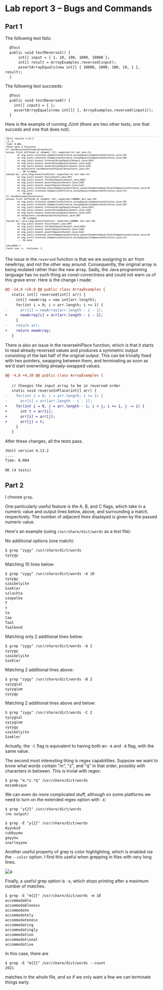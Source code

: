# Lab report 3 – Bugs and Commands

## Part 1

The following test fails:

```
  @Test
  public void testReverse2() {
	  int[] input = { 1, 10, 100, 1000, 10000 };
	  int[] result = ArrayExamples.reversed(input);
	  assertArrayEquals(new int[] { 10000, 1000, 100, 10, 1 }, result);
  }
```

The following test succeeds:

```
  @Test
  public void testReversed() {
    int[] input1 = { };
    assertArrayEquals(new int[]{ }, ArrayExamples.reversed(input1));
  }
```

Here is the example of running JUnit (there are two other tests, one that succeds and one that does not):

![a](./ss.png)


The issue in the `reversed` function is that we are assigning to arr from newArray, and not the other way around. Consequently, the original array is being mutated rather than the new array. Sadly, the Java programming language has no such thing as const-correctness and could not warn us of this grave error. Here is the change I made:

```diff
@@ -14,9 +16,9 @@ public class ArrayExamples {
   static int[] reversed(int[] arr) {
     int[] newArray = new int[arr.length];
     for(int i = 0; i < arr.length; i += 1) {
-      arr[i] = newArray[arr.length - i - 1];
+      newArray[i] = arr[arr.length - i - 1];
     }
-    return arr;
+    return newArray;
   }
```

There is also an issue in the reverseInPlace function, which is that it starts to read already-reversed values and produces a symmetric output consisting of the last half of the original output. This can be trivially fixed with two pointers, swapping between them, and terminating as soon as we'd start overwriting already-swapped values.


```diff
@@ -4,8 +4,10 @@ public class ArrayExamples {
 
   // Changes the input array to be in reversed order
   static void reverseInPlace(int[] arr) {
-    for(int i = 0; i < arr.length; i += 1) {
-      arr[i] = arr[arr.length - i - 1];
+    for(int i = 0, j = arr.length - 1; i < j; i += 1, j -= 1) {
+      int t = arr[i];
+      arr[i] = arr[j];
+      arr[j] = t;
     }
   }
```

After these changes, all the tests pass.

```
JUnit version 4.13.2
....
Time: 0.004

OK (4 tests)
```

## Part 2

I choose `grep`.

One particularly useful feature is the A, B, and C flags, which take in a numeric value and output lines below, above, and surrounding a match, respectively. The number of adjacent lines displayed is given by the passed numeric value.

Here's an example (using `/usr/share/dict/words` as a test file):

No additional options (one match):

```
$ grep "zygy" /usr/share/dict/words
syzygy
```

Matching 10 lines below:

```
$ grep "zygy" /usr/share/dict/words -A 10
syzygy
szaibelyite
Szekler
szlachta
szopelka
T
t
ta
taa
Taal
Taalbond
```

Matching only 2 additional lines below:

```
$ grep "zygy" /usr/share/dict/words -A 2 
syzygy
szaibelyite
Szekler
```

Matching 2 additional lines above:

```
$ grep "zygy" /usr/share/dict/words -B 2
syzygial
syzygium
syzygy
```

Matching 2 additional lines above and below:

```
$ grep "zygy" /usr/share/dict/words -C 2
syzygial
syzygium
syzygy
szaibelyite
Szekler
```

Actually, the `-C` flag is equivalent to having both an `-A` and `-B` flag, with the same value.

The second most interesting thing is regex capabilities. Suppose we want to know what words contain "m", "z", and "q" in that order, possibly with characters in between. This is trivial with regex:

```
$ grep "m.*z.*q" /usr/share/dict/words
mozambique
````

We can even do more complicated stuff, although on some platforms we need to turn on the extended regex option with `-E`:

```
$ grep "y{2}" /usr/share/dict/words 
(no output)
```

```
$ grep -E "y{2}" /usr/share/dict/words
Ayyubid
cubbyyew
gayyou
snarleyyow
````

Another useful property of grep is color highlighting, which is enabled via the `--color` option. I find this useful when grepping in files with very long lines.

![a](./ss2.png)

Finally, a useful grep option is `-m`, which stops printing after a maximum number of matches.

```
$ grep -E "m{2}" /usr/share/dict/words -m 10
accommodable
accommodableness
accommodate
accommodately
accommodateness
accommodating
accommodatingly
accommodation
accommodational
accommodative
```

In this case, there are

```
$ grep -E "m{2}" /usr/share/dict/words --count
2021
```

matches in the whole file, and so if we only want a few we can terminate things early.
